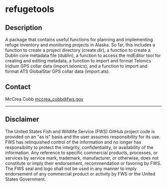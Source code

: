 # refugetools

## Description
A package that contains useful functions for planning and implementing refuge 
inventory and monitoring projects in Alaska. So far, this includes a function to 
create a project directory (create.dir), a function to create a Dublin core metadata file
(dublin), a function to access the mdEditor tool for creating and editing metadata,
a function to import and format Telonics Iridium GPS collar data (import.telonics), and 
a function to import and format ATS GlobalStar GPS collar data (import.ats).

## Contact
McCrea Cobb <mccrea_cobb@fws.gov>
_____________________________

## Disclaimer
The United States Fish and Wildlife Service (FWS) GitHub project code is provided on 
an "as is" basis and the user assumes responsibility for its use. FWS has relinquished 
control of the information and no longer has responsibility to protect the integrity, 
confidentiality, or availability of the information. Any reference to specific 
commercial products, processes, or services by service mark, trademark, manufacturer, 
or otherwise, does not constitute or imply their endorsement, recommendation or 
favoring by FWS. The FWS seal and logo shall not be used in any manner to imply 
endorsement of any commercial product or activity by FWS or the United States 
Government.
